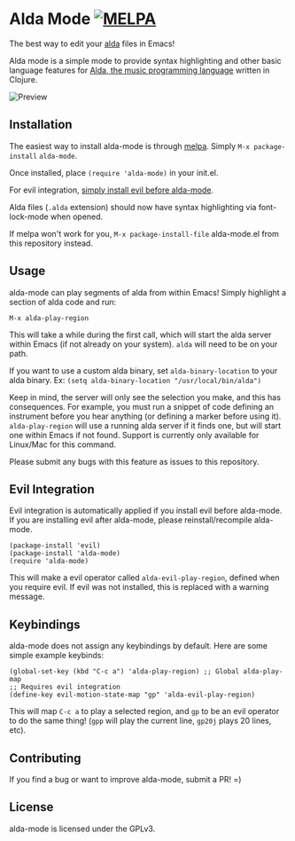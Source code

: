 # Alda Mode [![MELPA](http://melpa.org/packages/alda-mode-badge.svg)](http://melpa.org/#/alda-mode)

The best way to edit your [alda](https://github.com/alda-lang/alda) files in Emacs!

Alda mode is a simple mode to provide syntax highlighting and other basic language features for [Alda, the music programming language](https://github.com/alda-lang/alda) written in Clojure.

![Preview](http://i.imgur.com/lRAA27L.png)

## Installation

The easiest way to install alda-mode is through [melpa](http://melpa.org/#/getting-started). Simply `M-x package-install` `alda-mode`.

Once installed, place `(require 'alda-mode)` in your init.el.

For evil integration, [simply install evil before alda-mode](https://github.com/jgkamat/alda-mode#evil-integration).

Alda files (`.alda` extension) should now have syntax highlighting via font-lock-mode when opened.

If melpa won't work for you, `M-x package-install-file` alda-mode.el from this repository instead.

## Usage

alda-mode can play segments of alda from within Emacs! Simply highlight a section of alda code and run:

`M-x alda-play-region`

This will take a while during the first call, which will start the alda server within Emacs (if not already on your system). `alda` will need to be on your path.

If you want to use a custom alda binary, set `alda-binary-location` to your alda binary. Ex: `(setq alda-binary-location "/usr/local/bin/alda")`

Keep in mind, the server will only see the selection you make, and this has consequences. For example, you must run a snippet of code defining an instrument before you hear anything (or defining a marker before using it). `alda-play-region` will use a running alda server if it finds one, but will start one within Emacs if not found. Support is currently only available for Linux/Mac for this command.

Please submit any bugs with this feature as issues to this repository.

## Evil Integration

Evil integration is automatically applied if you install evil before alda-mode. If you are installing evil after alda-mode, please reinstall/recompile alda-mode.

```
(package-install 'evil)
(package-install 'alda-mode)
(require 'alda-mode)
```

This will make a evil operator called `alda-evil-play-region`, defined when you require evil. If evil was not installed, this is replaced with a warning message.

## Keybindings

alda-mode does not assign any keybindings by default. Here are some simple example keybinds:

```
(global-set-key (kbd "C-c a") 'alda-play-region) ;; Global alda-play-map
;; Requires evil integration
(define-key evil-motion-state-map "gp" 'alda-evil-play-region)

```

This will map `C-c a` to play a selected region, and `gp` to be an evil operator to do the same thing! (`gpp` will play the current line, `gp20j` plays 20 lines, etc).

## Contributing

If you find a bug or want to improve alda-mode, submit a PR! =)

## License

alda-mode is licensed under the GPLv3.
